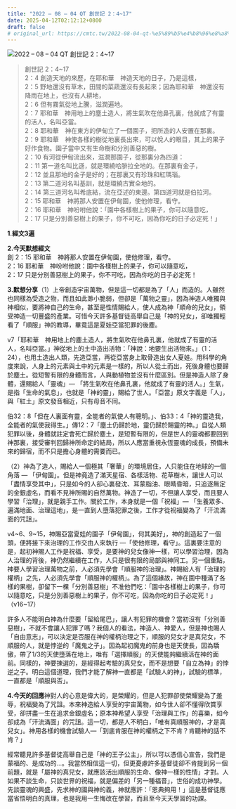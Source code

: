```yaml
---
title: "2022 – 08 – 04 QT 創世記 2：4~17"
date: 2025-04-12T02:12:12+0800
draft: false
# original_url: https://cmtc.tw/2022-08-04-qt-%e5%89%b5%e4%b8%96%e8%a8%98-2%ef%bc%9a417
---
```


![2022 – 08 – 04 QT 創世記 2：4~17](/images/qt.jpg  "2022 – 08 – 04 QT 創世記 2：4~17")

> 創世記 2：4~17  
> 2：4 創造天地的來歷，在耶和華　神造天地的日子，乃是這樣，  
> 2：5 野地還沒有草木，田間的菜蔬還沒有長起來；因為耶和華　神還沒有降雨在地上，也沒有人耕地，  
> 2：6 但有霧氣從地上騰，滋潤遍地。  
> 2：7 耶和華　神用地上的塵土造人，將生氣吹在他鼻孔裏，他就成了有靈的活人，名叫亞當。  
> 2：8 耶和華　神在東方的伊甸立了一個園子，把所造的人安置在那裏。  
> 2：9 耶和華　神使各樣的樹從地裏長出來，可以悅人的眼目，其上的果子好作食物。園子當中又有生命樹和分別善惡的樹。  
> 2：10 有河從伊甸流出來，滋潤那園子，從那裏分為四道：  
> 2：11 第一道名叫比遜，就是環繞哈腓拉全地的。在那裏有金子，  
> 2：12 並且那地的金子是好的；在那裏又有珍珠和紅瑪瑙。  
> 2：13 第二道河名叫基訓，就是環繞古實全地的。  
> 2：14 第三道河名叫希底結，流在亞述的東邊。第四道河就是伯拉河。  
> 2：15 耶和華　神將那人安置在伊甸園，使他修理，看守。  
> 2：16 耶和華　神吩咐他說：「園中各樣樹上的果子，你可以隨意吃，  
> 2：17 只是分別善惡樹上的果子，你不可吃，因為你吃的日子必定死！」

**1.經文3遍**

**2.今天默想經文**  
創 2：15 耶和華　神將那人安置在伊甸園，使他修理，看守。  
2：16 耶和華　神吩咐他說：園中各樣樹上的果子，你可以隨意吃，  
2：17 只是分別善惡樹上的果子，你不可吃，因為你吃的日子必定死！

**3.默想分享**（1）上帝創造宇宙萬物，但是這一切都是為了「人」而造的。人雖然也同樣為受造之物，而且如此渺小脆弱，但卻是「萬物之靈」，因為神造人唯獨與神相似，要將神自己的生命，甚至是性情賜給人，使人成為神「順命的兒女」，領受神造一切豐盛的產業。可惜今天許多基督徒高舉自己是「神的兒女」，卻唯獨輕看了「順服」神的教導，畢竟這是夏娃亞當犯罪的後塵。

v7「耶和華　神用地上的塵土造人，將生氣吹在他鼻孔裏，他就成了有靈的活人，名叫亞當。」神從地上的土中造出活物：「神說：地要生出活物來。」（1：24），也用土造出人類，先造亞當，再從亞當身上取骨造出女人夏娃。用科學的角度來說，人身上的元素與土中的元素是一樣的，所以人從土而出，死後身體也要歸於塵土。從短暫有限的身體而言，人與動植物並沒有什麼區別。但是神造人除了身體，還賜給人「靈魂」— 「將生氣吹在他鼻孔裏，他就成了有靈的活人。」生氣，是指「生命的氣息」，也就是「神的靈」，賜給了世人。「亞當」原文字義是「人」，與「紅土」原文發音相近，只有母音不同。

伯32：8「但在人裏面有靈，全能者的氣使人有聰明。」、伯33：4「神的靈造我，全能者的氣使我得生。」傳12：7「塵土仍歸於地，靈仍歸於賜靈的神。」自從人類犯罪以後，身體就註定會死亡歸於塵土，是短暫有限的，但是世人的靈魂都要回到神那裏，接受審判回歸神所命定的結局，所以人應當重視永恆靈魂的成長，預備未來的歸宿，而不只是擔心身體的需要而已。

（2）神為了造人，賜給人一個極其「奢華」的環境居住，人只能住在地球的一個角落 — 「伊甸園」。但是神竟造了滿天星宿、各樣活物、花草樹木，讓世人可以「盡情享受其中」，只是如今的人卻心裏發沈、耳蒙脂油、眼睛昏暗，只追逐無定的金銀虛名，而看不見神所賜的自然萬物。神造了一切，不但讓人享受，而且要人學習「治理」，就是親手工作。關於工作，本身就是一個「祝福」— 「生養眾多、遍滿地面、治理這地」，是一直到人墮落犯罪之後，工作才從祝福變為了「汗流滿面的咒詛」。

v4~6、9~15，神賜亞當夏娃的園子「伊甸園」，何其美好」，神的創造起了一個頭，便將接下來治理的工作交由人來執行 —「使他修理，看守」。這裏要注意的是，起初神賜人工作是祝福、享受，是要神的兒女像神一樣，可以學習治理，因為人治理的背後，神仍然繼續在工作，人只是很有限的局部與神同工。另一個重點，神要人學習治理萬物之前，人必須先學會「順服神的治理」。神賜給人有「治理的權柄」之先，人必須先學會「順服神的權柄」。為了這個緣故，神在園中種滿了各樣的果樹，卻留下一棵「分別善惡樹」不准他們吃：「園中各樣樹上的果子，你可以隨意吃，只是分別善惡樹上的果子，你不可吃，因為你吃的日子必定死！」（v16~17）

許多人不能明白神為什麼要「留給尾巴」，讓人有犯罪的機會？當初沒有「分別善惡樹」，不就不會讓人犯罪了嗎？我個人的看法，神造人、神愛人，但是神也賜人「自由意志」，可以決定是否服在神的權柄治理之下，順服的兒女才是真兒女，不順服的人，就是悖逆的「魔鬼之子」。因為起初魔鬼的前身也是天使長，因為驕傲，帶了1/3的天使墮落在地上，唯有「選擇順服」的天使能夠繼續活在神的面前。同樣的，神要揀選的，是經得起考驗的真兒女，而不是想要「自立為神」的悖逆之子。明白這個道理，我們才能了解神一直都是「試驗人的神」，試驗的標準，一直都是「順服與否」。

**4.今天的回應**神對人的心意是偉大的，是榮耀的，但是人犯罪卻使榮耀變為了羞辱，祝福變為了咒詛。本來神造給人享受的宇宙萬物，如今世人卻不懂得欣賞享受，卻拼盡一生在追求金銀虛名；原本神希望人享受「治理與工作」的喜樂，如今卻成為「汗流滿面」的咒詛。這一切，都是人不明白，「唯有真順服神的，才是真兒女」。神用各樣的機會試驗人—「到底肯服在神的權柄之下不肯？肯聽神的話不肯？」

經常聽見許多基督徒高舉自己是「神的王子公主」，所以可以憑信心宣告，我們是蒙福的、是成功的…。我當然相信這一切，但更憂慮許多基督徒卻不肯提到另一個前題，就是「屬神的真兒女，就應該活出順服的生命、像神一樣的性情」才對。人如果不談生命，只談世界的祝福，就是偏差的「另一種福音」，世俗的成功神學。先談靈魂的興盛，先求神的國與神的義，神就應許：「恩典夠用！」這是基督徒應當省悟明白的真理，也是我用一生悔改在學習，而且至今天天學習的功課。